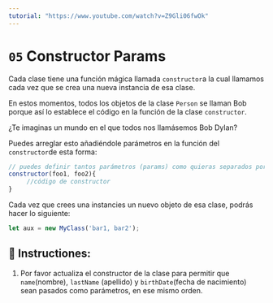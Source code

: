 ```yaml
---
tutorial: "https://www.youtube.com/watch?v=Z9Gli06fwOk"
---
```


# `05` Constructor Params

Cada clase tiene una función mágica llamada `constructor`a la cual llamamos cada vez que se crea una nueva instancia de esa clase.

En estos momentos, todos los objetos de la clase `Person` se llaman Bob porque así lo establece el código en la función de la clase `constructor`.

¿Te imaginas un mundo en el que todos nos llamásemos Bob Dylan?

Puedes arreglar esto añadiéndole parámetros en la función del `constructor`de esta forma: 


```js
// puedes definir tantos parámetros (params) como quieras separados por una coma 
constructor(foo1, foo2){
     //código de constructor
}
```

Cada vez que crees una instancies un nuevo objeto de esa clase, podrás hacer lo siguiente:


```js
let aux = new MyClass('bar1, bar2');
```

## 📝 Instructiones:

1. Por favor actualiza el constructor de la clase para permitir que  `name`(nombre), `lastName` (apellido) y `birthDate`(fecha de nacimiento) sean pasados como parámetros, en ese mismo orden.
